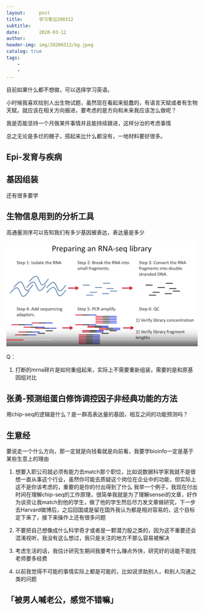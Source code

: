 ```yaml
---
layout:     post
title:      学习笔记200312
subtitle:   
date:       2020-03-12
author:     
header-img: img/20200312/bg.jpeg
catalog: true
tags:
    - 
    - 
---
```

目前如果什么都不想做，可以选择学习英语。

小时候我喜欢给别人出生物试题，虽然现在看起来挺蠢的，有语言天赋或者有生物天赋，就应该在相关方向掘进，要考虑的是方向和未来我应该怎么做呢？

我是否能坚持一个月做某件事情并且能持续跟进，这样分治的考虑事情

总之无论是多烂的棚子，搭起来比什么都没有，一地材料要好很多。

## Epi-发育与疾病

## 基因组装
还有很多要学

## 生物信息用到的分析工具

高通量测序可以告知我们有多少基因被表达，表达量是多少

![](/img/20200312/fig1.png)

Q：
1. 打断的mrna碎片是如何重组起来，实际上不需要重新组装，需要的是和原基因组对比

## 张勇-预测组蛋白修饰调控因子非经典功能的方法

用chip-seq的逻辑是什么？是一群高表达量的基因，相互之间的功能预测吗？




## 生意经
要说走一个什么方向，那一定就是向钱看就是向前看，我要学bioinfo一定是基于某些生意上的理由
1. 想要入职公司就必须有能力去match那个职位，比如说数据科学家我就不是很想一直从事这个行业，虽然你可能去质疑这个岗位在企业中的功能，但实际上这不是你该考虑的，重要的是你的付出得到了什么
我举一个例子，我现在付出时间在理解chip-seq的工作原理，很简单我就是为了理解sensei的文章，好作为谈资让我match到他的学生，做了他的学生然后尽力发文章做研究，下一步去Harvard做博后，之后回国或是留在国外我认为都是相对容易的，这个目标定下来了，接下来操作上还有很多问题

2. 不要把自己想像成什么科学奇才或者是一颗潜力股之类的，因为这不重要还会混淆视听，我没有这么想过，我只是关注的地方不那么容易被解决

3. 考虑生活的话，我估计研究生期间我要考什么赚点外快，研究好的话能不能找老师要多经费

4. 以前我觉得不可能的事情实际上都是可能的，比如说求助别人，和别人沟通之类的问题

## 「被男人喊老公，感觉不错嘛」



